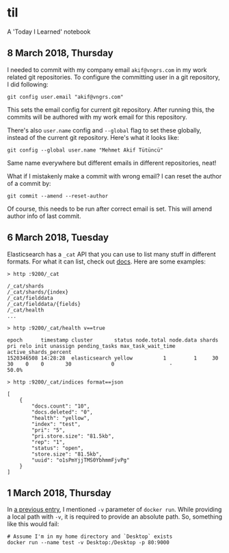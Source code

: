 # til
A 'Today I Learned' notebook

## 8 March 2018, Thursday
I needed to commit with my company email `akif@vngrs.com` in my work related git repositories. To configure the committing user in a git repository, I did following:

```
git config user.email "akif@vngrs.com"
```

This sets the email config for current git repository. After running this, the commits will be authored with my work email for this repository.

There's also `user.name` config and `--global` flag to set these globally, instead of the current git repository. Here's what it looks like:

```
git config --global user.name "Mehmet Akif Tütüncü"
```

Same name everywhere but different emails in different repositories, neat!

What if I mistakenly make a commit with wrong email? I can reset the author of a commit by:

```
git commit --amend --reset-author
```

Of course, this needs to be run after correct email is set. This will amend author info of last commit.

## 6 March 2018, Tuesday
Elasticsearch has a `_cat` API that you can use to list many stuff in different formats. For what it can list, check out [docs](https://www.elastic.co/guide/en/elasticsearch/reference/6.x/cat.html). Here are some examples:

```
> http :9200/_cat

/_cat/shards
/_cat/shards/{index}
/_cat/fielddata
/_cat/fielddata/{fields}
/_cat/health
...
```

```
> http :9200/_cat/health v==true

epoch      timestamp cluster       status node.total node.data shards pri relo init unassign pending_tasks max_task_wait_time active_shards_percent
1520346508 14:28:28  elasticsearch yellow          1         1     30  30    0    0       30             0                  -                 50.0%
```

```
> http :9200/_cat/indices format==json

[
    {
        "docs.count": "10",
        "docs.deleted": "0",
        "health": "yellow",
        "index": "test",
        "pri": "5",
        "pri.store.size": "81.5kb",
        "rep": "1",
        "status": "open",
        "store.size": "81.5kb",
        "uuid": "o1sPmYjjTMS0YbhmmFjvPg"
    }
]
```

## 1 March 2018, Thursday
In [a previous entry](Archive/2018/02#21-february-2018-wednesday), I mentioned `-v` parameter of `docker run`. While providing a local path with `-v`, it is required to provide an absolute path. So, something like this would fail:

```
# Assume I'm in my home directory and `Desktop` exists
docker run --name test -v Desktop:/Desktop -p 80:9000
```
